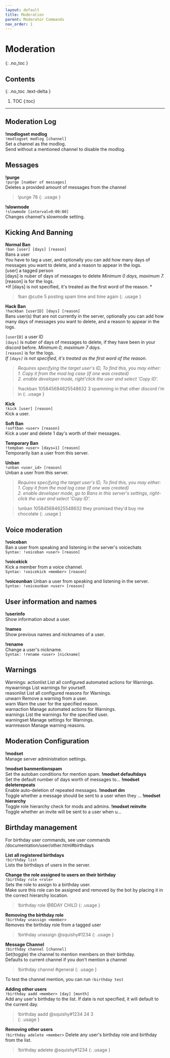 ```yaml
---
layout: default
title: Moderation
parent: Moderator Commands
nav_order: 1
---
```


# Moderation
{: .no_toc }

## Contents
{: .no_toc .text-delta }

1. TOC
{:toc}

---

## Moderation Log

**!modlogset modlog**  
`!modlogset modlog [channel]`  
Set a channel as the modlog.  
Send without a mentioned channel to disable the modlog.  


## Messages
**!purge**  
`!purge [number of messages]`  
Deletes a provided amount of messages from the channel  
>!purge 78
{: .usage }

**!slowmode**  
`!slowmode [interval=0:00:00]`  
Changes channel's slowmode setting.  


## Kicking And Banning

**Normal Ban**  
`!ban [user] [days] [reason]`  
Bans a user  
You have to tag a user, and optionally you can add how many days of messages you want to delete, and a reason to appear in the logs.  
[user] a tagged person  
[days] is nuber of days of messages to delete *Minimum 0 days, maximum 7.*   
[reason] is for the logs.  
*If [days] is not specified, it's treated as the first word of the reason. *  

>!ban @cutie 5 posting spam time and time again
{: .usage }
  

**Hack Ban**  
`!hackban [userID] [days] [reason]`  
Bans user(s) that are not currently in the server, optionally you can add how many days of messages you want to delete, and a reason to appear in the logs.  

`[userID]` a user ID  
`[days]` is nuber of days of messages to delete, if they have been in your discord before. *Minimum 0, maximum 7 days.*  
`[reason]` is for the logs.  
*If `[days]` is not specified, it's treated as the first word of the reason.*  
>*Requires specifying the target user's ID, To find this, you may either:*  
>*1. Copy it from the mod log case (if one was created)*  
>*2. enable developer mode, right'click the user and select 'Copy ID'.*  

>!hackban 105845684625548632 3 spamming in that other discord i'm in
{: .usage }

**Kick**  
`!kick [user] [reason]`  
Kick a user.   

**Soft Ban**  
`!softban <user> [reason]`  
Kick a user and delete 1 day's worth of their messages.  


**Temporary Ban**  
`!tempban <user> [days=1] [reason]`  
Temporarily ban a user from this server.  


**Unban**  
`!unban <user_id> [reason]`  
Unban a user from this server.  
>*Requires specifying the target user's ID, To find this, you may either:*  
>*1. Copy it from the mod log case (if one was created)*  
>*2. enable developer mode, go to Bans in this server's settings, right-click the user and select 'Copy ID'.* 

>!unban 105845684625548632 they promised they'd buy me chocolate
{: .usage }

## Voice moderation
**!voiceban**  
Ban a user from speaking and listening in the server's voicechats   
`Syntax: !voiceban <user> [reason]`

**!voicekick**  
Kick a member from a voice channel.  
`Syntax: !voicekick <member> [reason]`

**!voiceunban** Unban a user from speaking and listening in the server.  
`Syntax: !voiceunban <user> [reason]`

## User information and names
**!userinfo**  
Show information about a user.  

**!names**  
Show previous names and nicknames of a user.  

**!rename**  
Change a user's nickname.  
`Syntax: !rename <user> [nickname]`

## Warnings
Warnings:
actionlist List all configured automated actions for Warnings.  
mywarnings List warnings for yourself.  
reasonlist List all configured reasons for Warnings.  
unwarn Remove a warning from a user.  
warn Warn the user for the specified reason.  
warnaction Manage automated actions for Warnings.  
warnings List the warnings for the specified user.  
warningset Manage settings for Warnings.  
warnreason Manage warning reasons.  


## Moderation Configuration

**!modset**  
Manage server administration settings.  

**!modset banmentionspam**  
Set the autoban conditions for mention spam.
**!modset defaultdays**  
Set the default number of days worth of messages to...
**!modset deleterepeats**  
Enable auto-deletion of repeated messages.
**!modset dm**  
Toggle whether a message should be sent to a user when they ...
**!modset hierarchy**  
Toggle role hierarchy check for mods and admins.
**!modset reinvite**  
Toggle whether an invite will be sent to a user when u...

## Birthday management
For birthday user commands, see user commands  
/documentation/user/other.html#birthdays

**List all registered birthdays**  
`!birthday list`  
Lists the birthdays of users in the server.  

**Change the role assigned to users on their birthday**  
`!birthday role <role>`  
Sets the role to assign to a birthday user.  
Make sure this role can be assigned and removed by the bot by placing it in the correct hierarchy location.  
> !birthday role @BDAY CHILD 
{: .usage }

**Removing the birthday role**  
`!birthday unassign <member>`  
Removes the birthday role from a tagged user
>!birthday unassign @squishy#1234
{: .usage }

**Message Channel**  
`!birthday channel [channel]`  
Set(toggle) the channel to mention members on their birthday.  
Defaults to current channel if you don't mention a channel  
> !birthday channel #general
{: .usage }

To test the channel mention, you can run `!birthday test`  

**Adding other users**  
`!birthday aadd <member> [day] [month]`  
Add any user's birthday to the list. If date is not specified, it will default to the current day. 
> !birthday aadd @squishy#1234 24 3  
{: .usage }

**Removing other users**  
`!birthday adelete <member>`
Delete any user's birthday role and birthday from the list.
> !birthday adelete @squishy#1234
{: .usage }
